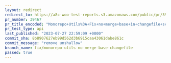 ```yaml
---
layout: redirect
redirect_to: https://a8c-woo-test-reports.s3.amazonaws.com/public/pr/39467/api/index.html
pr_number: 39467
pr_title_encoded: "Monorepo+Utils%3A+Fix+no+merge+base+in+changefile+script"
pr_test_type: api
last_published: "2023-07-27 22:59:09 +0000"
commit_sha: 8b8907627eb99d562d3b6915caa43061dabe861c
commit_message: "remove unshallow"
branch_name: fix/monorepo-utils-no-merge-base-changefile
passed: true
---
```

